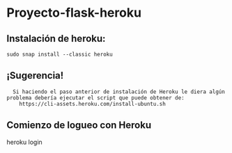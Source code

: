 # Proyecto-flask-heroku
  ## Instalación de heroku:
    sudo snap install --classic heroku

 ## ¡Sugerencia!
      Si haciendo el paso anterior de instalación de Heroku le diera algún problema debería ejecutar el script que puede obtener de:
        https://cli-assets.heroku.com/install-ubuntu.sh
 
 ## Comienzo de logueo con Heroku
  heroku login
  
  
  
